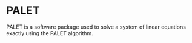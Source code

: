 # PALET
PALET is a software package used to solve a system of linear equations exactly using the PALET algorithm.
